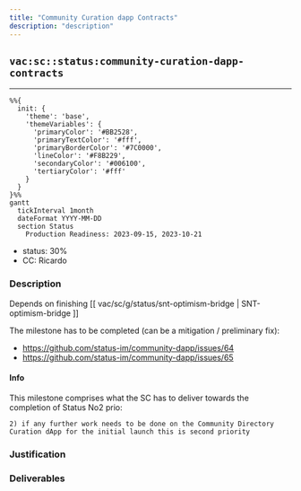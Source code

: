 ```yaml
---
title: "Community Curation dapp Contracts"
description: "description"
---
```

## `vac:sc::status:community-curation-dapp-contracts`
---

```mermaid
%%{ 
  init: { 
    'theme': 'base', 
    'themeVariables': { 
      'primaryColor': '#BB2528', 
      'primaryTextColor': '#fff', 
      'primaryBorderColor': '#7C0000', 
      'lineColor': '#F8B229', 
      'secondaryColor': '#006100', 
      'tertiaryColor': '#fff' 
    } 
  } 
}%%
gantt
  tickInterval 1month
  dateFormat YYYY-MM-DD 
  section Status
    Production Readiness: 2023-09-15, 2023-10-21
```

- status: 30%
- CC: Ricardo

### Description

Depends on finishing  [[ vac/sc/g/status/snt-optimism-bridge | SNT-optimism-bridge ]]

The milestone has to be completed (can be a mitigation / preliminary fix):

* https://github.com/status-im/community-dapp/issues/64
* https://github.com/status-im/community-dapp/issues/65

#### Info

This milestone comprises what the SC has to deliver towards the completion of Status No2 prio:

`2) if any further work needs to be done on the Community Directory Curation dApp for the initial launch this is second priority`


### Justification


### Deliverables



